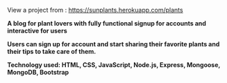 View a project from : 
https://sunplants.herokuapp.com/plants

**A blog for plant lovers with fully functional signup for accounts and interactive for users**

**Users can sign up for account and start sharing their favorite plants and their tips to take care of them.**

**Technology used: HTML, CSS, JavaScript, Node.js, Express, Mongoose, MongoDB, Bootstrap**
